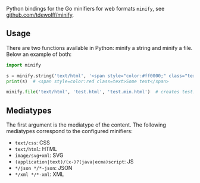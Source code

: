 Python bindings for the Go minifiers for web formats `minify`, see [github.com/tdewolff/minify](https://github.com/tdewolff/minify).

## Usage
There are two functions available in Python: minify a string and minify a file. Below an example of both:

```python
import minify

s = minify.string('text/html', '<span style="color:#ff0000;" class="text">Some  text</span>')
print(s)  # <span style=color:red class=text>Some text</span>

minify.file('text/html', 'test.html', 'test.min.html')  # creates test.min.html from test.html
```

## Mediatypes
The first argument is the mediatype of the content. The following mediatypes correspond to the configured minifiers:

- `text/css`: CSS
- `text/html`: HTML
- `image/svg+xml`: SVG
- `(application|text)/(x-)?(java|ecma)script`: JS
- `*/json */*-json`: JSON
- `*/xml */*-xml`: XML
